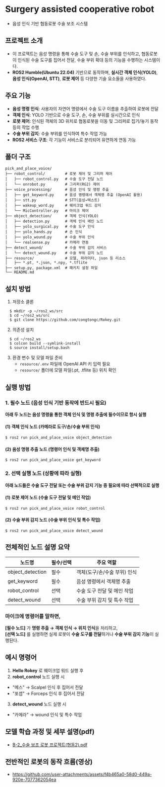 # Surgery assisted cooperative robot

- 음성 인식 기반 협동로봇 수술 보조 시스템

## 프로젝트 소개

- 이 프로젝트는 음성 명령을 통해 수술 도구 및 손, 수술 부위를 인식하고, 협동로봇이 인식된 수술 도구를 집어서 전달, 수술 부위 확대 등의 기능을 수행하는 시스템이다.  
- **ROS2 Humble(Ubuntu 22.04)** 기반으로 동작하며, **실시간 객체 인식(YOLO)**, **음성 인식(OpenAI, STT)**, **로봇 제어** 등 다양한 기술 요소들을 사용하였다.

## 주요 기능

- **음성 명령 인식**: 사용자의 자연어 명령에서 수술 도구 이름을 추출하여 로봇에 전달
- **객체 인식**: YOLO 기반으로 수술 도구, 손, 수술 부위를 실시간으로 인식
- **로봇 제어**: 인식된 객체의 3D 위치로 협동로봇을 이동 및 그리퍼로 집기/놓기 동작 등의 작업 수행
- **수술 부위 감지**: 수술 부위를 인식하여 특수 작업 가능
- **ROS2 서비스 구조**: 각 기능이 서비스로 분리되어 유연하게 연동 가능

## 폴더 구조
```
pick_and_place_voice/
├── robot_control/         # 로봇 제어 및 그리퍼 제어
│   ├── robot_control.py   # 수술 도구 전달 노드
│   └── onrobot.py         # 그리퍼(RG2) 제어
├── voice_processing/      # 음성 인식 및 명령 추출
│   ├── get_keyword.py     # 음성 명령에서 객체명 추출 (OpenAI 활용)
│   ├── stt.py             # STT(음성→텍스트)
│   ├── wakeup_word.py     # 웨이크업 워드 감지
│   └── MicController.py   # 마이크 제어
├── object_detection/      # 객체 인식(YOLO)
│   ├── detection.py       # 객체 인식 메인 노드
│   ├── yolo_surgical.py   # 수술 도구 인식
│   ├── yolo_hands.py      # 손 인식
│   ├── yolo_wound.py      # 수술 부위 인식
│   └── realsense.py       # 카메라 연동
├── detect_wound/          # 수술 부위 감지 서비스
│   └── detect_wound.py    # 수술 부위 감지 노드
├── resource/              # 모델, 파라미터, json 등 리소스
│   ├── *.pt, *.json, *.npy, *.tflite
├── setup.py, package.xml  # 패키지 설정 파일
└── README.md
```

## 설치 방법

1. 저장소 클론
```
  $ mkdir -p ~/ros2_ws/src
  $ cd ~/ros2_ws/src
  $ git clone https://github.com/congtongc/Rokey.git
```

2. 의존성 설치  
```
  $ cd ~/ros2_ws
  $ colcon build --symlink-install
  $ source install/setup.bash
```

3. 환경 변수 및 모델 파일 준비  
   - `resource/.env` 파일에 OpenAI API 키 입력 필요
   - `resource/` 폴더에 모델 파일(.pt, .tflite 등) 위치 확인

## 실행 방법

### 1. 필수 노드 (음성 인식 기반 동작에 반드시 필요)

**아래 두 노드는 음성 명령을 통한 객체 인식 및 명령 추출에 필수이므로 항시 실행**

#### (1) 객체 인식 노드 (카메라로 도구/손/수술 부위 인식)
```
$ ros2 run pick_and_place_voice object_detection
```

#### (2) 음성 명령 추출 노드 (명령어 인식 및 객체명 추출)
```
$ ros2 run pick_and_place_voice get_keyword
```

### 2. 선택 실행 노드 (상황에 따라 실행)

**아래 노드들은 수술 도구 전달 또는 수술 부위 감지 기능 중 필요에 따라 선택적으로 실행**

#### (1) 로봇 제어 노드 (수술 도구 전달 및 메인 작업)
```
$ ros2 run pick_and_place_voice robot_control
```

#### (2) 수술 부위 감지 노드 (수술 부위 인식 및 특수 작업)
```
$ ros2 run pick_and_place_voice detect_wound
```

## 전체적인 노드 설명 요약

| 노드명             | 필수/선택 | 주요 역할                        |
|--------------------|-----------|----------------------------------|
| object_detection   | 필수      | 객체(도구/손/수술 부위) 인식          |
| get_keyword        | 필수      | 음성 명령에서 객체명 추출        |
| robot_control      | 선택      | 수술 도구 전달 및 메인 작업             |
| detect_wound       | 선택      | 수술 부위 감지 및 특수 작업           |


### 마이크에 명령어를 말하면,  
**[필수 노드]** 가 **명령 추출 → 객체 인식 → 위치 인식**을 처리하고,  
**[선택 노드]** 를 실행하면 실제 로봇이 **수술 도구를 전달**하거나 **수술 부위 감지 기능**이 실행된다.

## 예시 명령어

1. **Hello Rokey** 로 웨이크업 워드 실행 후
2. **robot_control** 노드 실행 시
- "메스" → Scalpel 인식 후 집어서 전달
- "포셉" → Forceps 인식 후 집어서 전달
3. **detect_wound** 노드 실행 시
- "카메라" → wound 인식 및 특수 작업

## 모델 학습 과정 및 세부 설명(pdf)
- [B-2_수술 보조 로봇 프로젝트(협동2).pdf](https://github.com/user-attachments/files/20658700/B-2_.2.pdf)

## 전반적인 로봇의 동작 흐름(영상)
- https://github.com/user-attachments/assets/f4b465a0-58d0-449a-920e-7077362054ea
